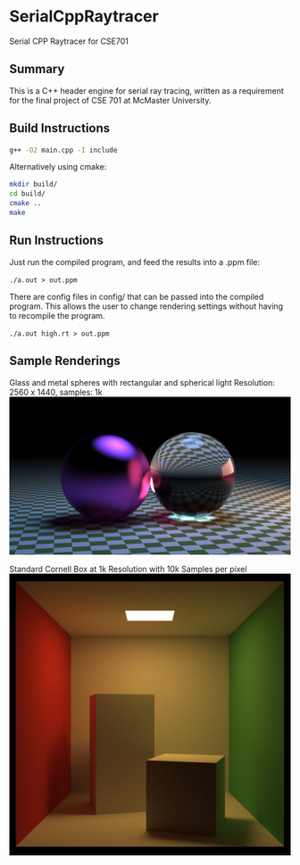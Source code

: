 # SerialCppRaytracer

Serial CPP Raytracer for CSE701

## Summary

This is a C++ header engine for serial ray tracing, written as a requirement for the final project of CSE 701 at McMaster University.

## Build Instructions

```bash
g++ -O2 main.cpp -I include
```

Alternatively using cmake:

```bash
mkdir build/
cd build/
cmake ..
make
```

## Run Instructions

Just run the compiled program, and feed the results into a .ppm file:

`./a.out > out.ppm`

There are config files in config/ that can be passed into the compiled program. This allows the user to change rendering settings without having to recompile the program.

`./a.out high.rt > out.ppm`

## Sample Renderings

Glass and metal spheres with rectangular and spherical light
Resolution: 2560 x 1440, samples: 1k
![image](./Output/spheres_2lights.png)

Standard Cornell Box at 1k Resolution with 10k Samples per pixel
![image](./Output/cb_1kres_10ks.png)
